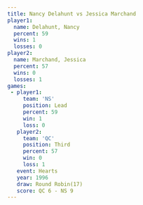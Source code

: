 ```yaml
---
title: Nancy Delahunt vs Jessica Marchand
player1:                 
  name: Delahunt, Nancy  
  percent: 59            
  wins: 1                
  losses: 0              
player2:                 
  name: Marchand, Jessica
  percent: 57            
  wins: 0                
  losses: 1              
games:
 - player1:        
     team: 'NS'    
     position: Lead
     percent: 59   
     win: 1        
     loss: 0       
   player2:         
     team: 'QC'     
     position: Third
     percent: 57    
     win: 0         
     loss: 1        
   event: Hearts        
   year: 1996           
   draw: Round Robin(17)
   score: QC 6 - NS 9   
---
```

